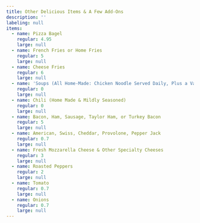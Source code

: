```yaml
---
title: Other Delicious Items & A Few Add-Ons
description: ''
labeling: null
items:
  - name: Pizza Bagel
    regular: 4.95
    large: null
  - name: French Fries or Home Fries
    regular: 5
    large: null
  - name: Cheese Fries
    regular: 6
    large: null
  - name: 'Soups (All Home-Made: Chicken Noodle Served Daily, Plus a Variety of Seasonal Specials	)'
    regular: 0
    large: null
  - name: Chili (Home Made & Mildly Seasoned)
    regular: 0
    large: null
  - name: Bacon, Ham, Sausage, Taylor Ham, or Turkey Bacon
    regular: 5
    large: null
  - name: American, Swiss, Cheddar, Provolone, Pepper Jack
    regular: 0.7
    large: null
  - name: Fresh Mozzarella Cheese & Other Specialty Cheeses
    regular: 3
    large: null
  - name: Roasted Peppers
    regular: 2
    large: null
  - name: Tomato
    regular: 0.7
    large: null
  - name: Onions
    regular: 0.7
    large: null
---
```


